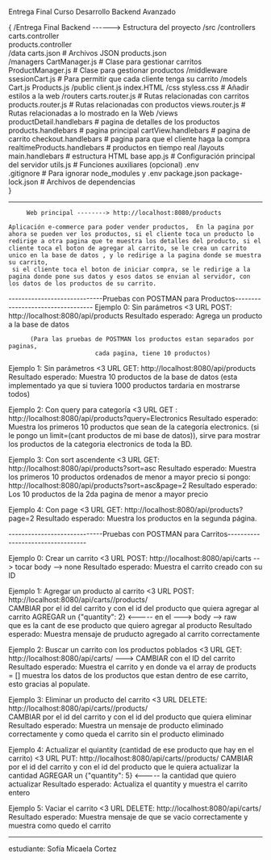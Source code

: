 Entrega Final Curso Desarrollo Backend Avanzado

   {
    /Entrega Final Backend ------> Estructura del proyecto
        /src
            /controllers
                carts.controller              
                products.controller           
            /data
                carts.json                    # Archivos JSON
                products.json                 
            /managers
                CartManager.js                # Clase para gestionar carritos
                ProductManager.js             # Clase para gestionar productos
            /middleware
                ssesionCart.js                # Para permitir que cada cliente tenga su carrito 
            /models 
                Cart.js
                Products.js
            /public 
                client.js
                index.HTML
                /css
                   styless.css                # Añadir estilos a la web
            /routers
                carts.router.js               # Rutas relacionadas con carritos
                products.router.js            # Rutas relacionadas con productos
                views.router.js               # Rutas relacionadas a lo mostrado en la Web
            /views
                productDetail.handlebars      # pagina de detalles de los productos
                products.handlebars           # pagina principal
                cartView.handlebars           # pagina de carrito
                checkout.handlebars           # pagina para que el cliente haga la compra
                realtimeProducts.handlebars   # productos en tiempo real 
                /layouts
                    main.handlebars           # estructura HTML base
        app.js                                # Configuración principal del servidor
        utils.js                              # Funciones auxiliares (opcional)
        .env    
    .gitignore                                # Para ignorar node_modules y .env
    package.json 
    package-lock.json                         # Archivos de dependencias  
   }

-------------------------------------------------------------------------------------------------

         Web principal --------> http://localhost:8080/products

    Aplicación e-commerce para poder vender productos,  En la pagina por ahora se pueden ver los productos, si el cliente toca un producto lo redirige a otra pagina que te muestra los detalles del producto, si el cliente toca el boton de agregar al carrito, se le crea un carrito unico en la base de datos , y lo redirige a la pagina donde se muestra su carrito,
     si el cliente toca el boton de iniciar compra, se le redirige a la pagina donde pone sus datos y esos datos se envian al servidor, con los datos de los productos de su carrito.

-----------------------------Pruebas con POSTMAN para Productos----------------------------------
Ejemplo 0: Sin parámetros <3
URL POST: http://localhost:8080/api/products
Resultado esperado: Agrega un producto a la base de datos 

          (Para las pruebas de POSTMAN los productos estan separados por paginas,
                            cada pagina, tiene 10 productos)

Ejemplo 1: Sin parámetros   <3
URL GET: http://localhost:8080/api/products
Resultado esperado: Muestra 10 productos de la base de datos (esta implementado ya que si tuviera 1000 productos tardaria en mostrarse todos)

Ejemplo 2: Con query para categoría <3
URL GET : http://localhost:8080/api/products?query=Electronics
Resultado esperado: Muestra los primeros 10 productos que sean de la categoría electronics. 
(si le pongo un limit=(cant productos de mi base de datos)), sirve para mostrar los productos de la categoria electronics de toda la BD.

Ejemplo 3: Con sort ascendente    <3
URL GET: http://localhost:8080/api/products?sort=asc
Resultado esperado: Muestra los primeros 10 productos ordenados de menor a mayor precio
               si pongo: http://localhost:8080/api/products?sort=asc&page=2
               Resultado esperado: Los 10 productos de la 2da pagina de menor a mayor precio

Ejemplo 4: Con page      <3
URL GET: http://localhost:8080/api/products?page=2
Resultado esperado: Muestra los productos en la segunda página.

-----------------------------Pruebas con POSTMAN para Carritos----------------------------------

Ejemplo 0:  Crear un carrito <3
URL POST: http://localhost:8080/api/carts       --> tocar body --> none
Resultado esperado: Muestra el carrito creado con su ID

Ejemplo 1: Agregar un producto al carrito <3
URL POST: http://localhost:8080/api/carts/<cid>/products/<pid>    
         CAMBIAR <sid> por el id del carrito y <pid> con el id del producto que quiera agregar al carrito
         AGREGAR un {"quantity": 2} <----- en el ---> body --> raw   
         que es la cant de ese producto que quiero agregar al producto
Resultado esperado: Muestra mensaje de pruducto agregado al carrito correctamente

Ejemplo 2: Buscar un carrito con los productos poblados   <3
URL GET:  http://localhost:8080/api/carts/<sid>     ---> CAMBIAR <sid> con el ID del carrito
Resultado esperado: Muestra el carrito y en donde va el array de products = []    muestra los datos de los productos que estan dentro de ese carrito, esto gracias al populate.

Ejemplo 3: Eliminar un producto del carrito   <3
URL DELETE:   http://localhost:8080/api/carts/<cid>/products/<pid>    
         CAMBIAR <sid> por el id del carrito y <pid> con el id del producto que quiera eliminar
Resultado esperado: Muestra un mensaje de producto eliminado correctamente y como queda el carrito sin el producto eliminado

Ejemplo 4: Actualizar el quiantity (cantidad de ese producto que hay en el carrito) <3
URL PUT:   http://localhost:8080/api/carts/<cid>/products/<pid>
           CAMBIAR <sid> por el id del carrito y <pid> con el id del producto que le quiera actualizar la cantidad 
           AGREGAR un {"quantity": 5} <----- la cantidad que quiero actualizar 
Resultado esperado: Actualiza el quantity y muestra el carrito entero

Ejemplo 5: Vaciar el carrito <3
URL DELETE:   http://localhost:8080/api/carts/<cid>
Resultado esperado: Muestra mensaje de que se vacio correctamente y muestra como quedo el carrito

------------------------------------------------------------------------------------------------
estudiante: Sofía Micaela Cortez
                             

